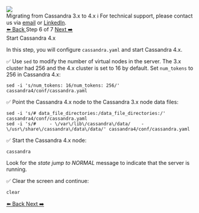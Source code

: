 <!-- TOP -->
<div class="top">
  <img src="https://datastax-academy.github.io/katapod-shared-assets/images/ds-academy-logo.svg" />
  <div class="scenario-title-section">
    <span class="scenario-title">Migrating from Cassandra 3.x to 4.x</span>
    <span class="scenario-subtitle">ℹ️ For technical support, please contact us via <a href="mailto:aleksandr.volochnev@datastax.com">email</a> or <a href="https://dtsx.io/aleks">LinkedIn</a>.</span> 
  </div>
</div>

<!-- NAVIGATION -->
<div id="navigation-top" class="navigation-top">
 <a href='command:katapod.loadPage?[{"step":"step5"}]'
   class="btn btn-dark navigation-top-left">⬅️ Back
 </a>
<span class="step-count"> Step 6 of 7</span>
 <a href='command:katapod.loadPage?[{"step":"step7"}]' 
    class="btn btn-dark navigation-top-right">Next ➡️
  </a>
</div>

<!-- CONTENT -->

<div class="step-title">Start Cassandra 4.x</div>

In this step, you will configure `cassandra.yaml` and start Cassandra 4.x.

✅ Use `sed` to modify the number of virtual nodes in the server. The 3.x cluster had 256 and the 4.x cluster is set to 16 by default. Set `num_tokens` to 256 in Cassandra 4.x:
```
sed -i 's/num_tokens: 16/num_tokens: 256/' cassandra4/conf/cassandra.yaml
```

✅ Point the Cassandra 4.x node to the Cassandra 3.x node data files:
```
sed -i 's/# data_file_directories:/data_file_directories:/' cassandra4/conf/cassandra.yaml
sed -i 's/#     - \/var\/lib\/cassandra\/data/    - \/usr\/share\/cassandra\/data\/data/' cassandra4/conf/cassandra.yaml
```

✅ Start the Cassandra 4.x node:
```
cassandra
```

Look for the *state jump to NORMAL* message to indicate that the server is running.

✅ Clear the screen and continue:
```
clear
```

<!-- NAVIGATION -->
<div id="navigation-bottom" class="navigation-bottom">
 <a href='command:katapod.loadPage?[{"step":"step5"}]'
   class="btn btn-dark navigation-bottom-left">⬅️ Back
 </a>
 <a href='command:katapod.loadPage?[{"step":"step7"}]'
    class="btn btn-dark navigation-bottom-right">Next ➡️
  </a>
</div>

